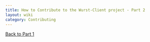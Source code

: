 ```yaml
---
title: How to Contribute to the Wurst-Client project - Part 2
layout: wiki
category: Contributing
---
```

<a href="/wiki/Contributing/part1/" class="btn btn-default">
  <span class="octicon octicon-arrow-left"></span>
  Back to Part 1
</a>
